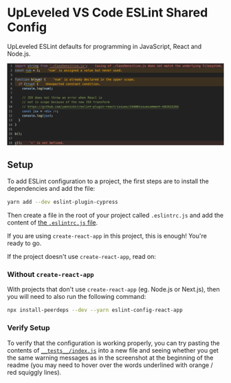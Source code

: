 # UpLeveled VS Code ESLint Shared Config

UpLeveled ESLint defaults for programming in JavaScript, React and Node.js.

<img src="screenshot.png" alt="Screenshot of errors and warnings generated by this configuration" />

## Setup

To add ESLint configuration to a project, the first steps are to install the dependencies and add the file:

```sh
yarn add --dev eslint-plugin-cypress
```

Then create a file in the root of your project called `.eslintrc.js` and add the content of [the `.eslintrc.js` file](https://github.com/upleveled/upleveled-vscode-eslint-base-config/blob/main/.eslintrc.js).

If you are using `create-react-app` in this project, this is enough! You're ready to go.

If the project doesn't use `create-react-app`, read on:

### Without `create-react-app`

With projects that don't use `create-react-app` (eg. Node.js or Next.js), then you will need to also run the following command:

```sh
npx install-peerdeps --dev --yarn eslint-config-react-app
```

### Verify Setup

To verify that the configuration is working properly, you can try pasting the contents of [`__tests__/index.js`](./__tests__/index.js) into a new file and seeing whether you get the same warning messages as in the screenshot at the beginning of the readme (you may need to hover over the words underlined with orange / red squiggly lines).
